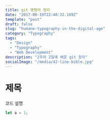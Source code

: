 ```yaml
---
title: git 명령어 정리
date: "2017-08-19T22:40:32.169Z"
template: "post"
draft: false
slug: "humane-typography-in-the-digital-age"
category: "Typography"
tags:
  - "Design"
  - "Typography"
  - "Web Development"
description: "2주차 2일에 배운 git 정리"
socialImage: "/media/42-line-bible.jpg"
---
```


# 제목
코드 설명

```js
let a = 1;
```